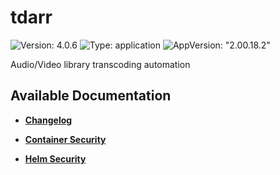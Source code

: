 # tdarr

![Version: 4.0.6](https://img.shields.io/badge/Version-4.0.6-informational?style=flat-square) ![Type: application](https://img.shields.io/badge/Type-application-informational?style=flat-square) ![AppVersion: "2.00.18.2"](https://img.shields.io/badge/AppVersion-"2.00.18.2"-informational?style=flat-square)

Audio/Video library transcoding automation

## Available Documentation

- [**Changelog**](CHANGELOG)

- [**Container Security**](container-security)

- [**Helm Security**](helm-security)

